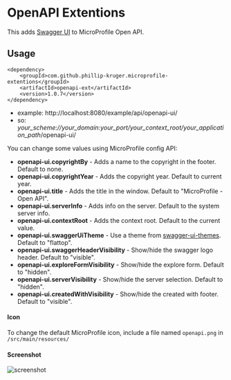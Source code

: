 # OpenAPI Extentions

This adds [Swagger UI](https://swagger.io/tools/swagger-ui/) to MicroProfile Open API.

## Usage

    <dependency>
        <groupId>com.github.phillip-kruger.microprofile-extentions</groupId>
        <artifactId>openapi-ext</artifactId>
        <version>1.0.7</version>
    </dependency>

* example: http://localhost:8080/example/api/openapi-ui/
* so: *your_scheme://your_domain:your_port/your_context_root/your_application_path*/openapi-ui/

You can change some values using MicroProfile config API:

* **openapi-ui.copyrightBy** - Adds a name to the copyright in the footer. Default to none.
* **openapi-ui.copyrightYear** - Adds the copyright year. Default to current year.
* **openapi-ui.title** - Adds the title in the window. Default to "MicroProfile - Open API".
* **openapi-ui.serverInfo** - Adds info on the server. Default to the system server info.
* **openapi-ui.contextRoot** - Adds the context root. Default to the current value.
* **openapi-ui.swaggerUiTheme** - Use a theme from [swagger-ui-themes](http://meostrander.com/swagger-ui-themes/). Default to "flattop".
* **openapi-ui.swaggerHeaderVisibility** - Show/hide the swagger logo header. Default to "visible".
* **openapi-ui.exploreFormVisibility** - Show/hide the explore form. Default to "hidden".
* **openapi-ui.serverVisibility** - Show/hide the server selection. Default to "hidden".
* **openapi-ui.createdWithVisibility** - Show/hide the created with footer. Default to "visible".

#### Icon

To change the default MicroProfile icon, include a file named ```openapi.png``` in ```/src/main/resources/```

#### Screenshot

![screenshot](https://raw.githubusercontent.com/phillip-kruger/microprofile-extentions/master/openapi-ext/screenshot.png)